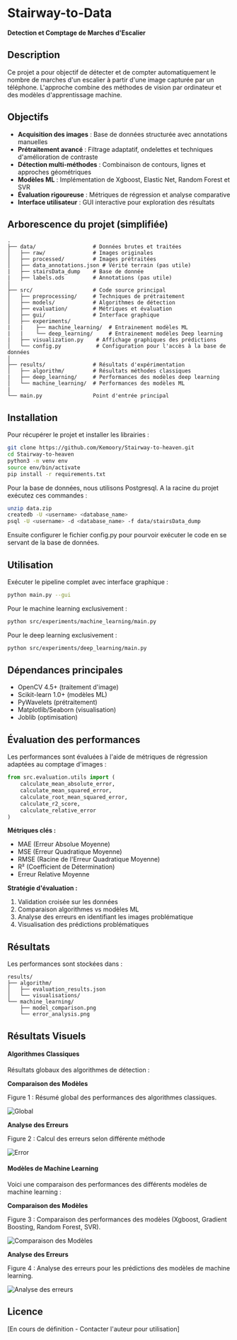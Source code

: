 # Stairway-to-Data

__Detection et Comptage de Marches d'Escalier__

## Description
Ce projet a pour objectif de détecter et de compter automatiquement le nombre de marches d'un escalier à partir d'une image capturée par un téléphone. L'approche combine des méthodes de vision par ordinateur et des modèles d'apprentissage machine.

## Objectifs
- **Acquisition des images** : Base de données structurée avec annotations manuelles
- **Prétraitement avancé** : Filtrage adaptatif, ondelettes et techniques d'amélioration de contraste
- **Détection multi-méthodes** : Combinaison de contours, lignes et approches géométriques
- **Modèles ML** : Implémentation de Xgboost, Elastic Net, Random Forest et SVR
- **Évaluation rigoureuse** : Métriques de régression et analyse comparative
- **Interface utilisateur** : GUI interactive pour exploration des résultats

## Arborescence du projet (simplifiée)
```
.
├── data/                  # Données brutes et traitées
│   ├── raw/               # Images originales
│   ├── processed/         # Images prétraitées
│   ├── data_annotations.json # Vérité terrain (pas utile)
|   ├── stairsData_dump    # Base de donnée
|   ├── labels.ods         # Annotations (pas utile)
│ 
├── src/                   # Code source principal
│   ├── preprocessing/     # Techniques de prétraitement
│   ├── models/            # Algorithmes de détection
│   ├── evaluation/        # Métriques et évaluation
│   ├── gui/               # Interface graphique
│   ├── experiments/  
|   |    ├── machine_learning/  # Entrainement modèles ML
|   |    └── deep_learning/     # Entrainement modèles Deep learning
|   ├── visualization.py    # Affichage graphiques des prédictions
│   └── config.py           # Configuration pour l'accès à la base de données
│
├── results/               # Résultats d'expérimentation
│   ├── algorithm/         # Résultats méthodes classiques
|   ├── deep_learning/     # Performances des modèles deep learning
│   └── machine_learning/  # Performances des modèles ML
|
└── main.py                Point d'entrée principal
```

## Installation

Pour récupérer le projet et installer les librairies :

```bash
git clone https://github.com/Kemoory/Stairway-to-heaven.git
cd Stairway-to-heaven
python3 -m venv env
source env/bin/activate
pip install -r requirements.txt
```

Pour la base de données, nous utilisons Postgresql. A la racine du projet exécutez ces commandes :

```bash
unzip data.zip
createdb -U <username> <database_name>
psql -U <username> -d <database_name> -f data/stairsData_dump
```

Ensuite configurer le fichier config.py pour pourvoir exécuter le code en se servant de la base de données.

## Utilisation
Exécuter le pipeline complet avec interface graphique :
```bash
python main.py --gui
```
Pour le machine learning exclusivement :
```bash
python src/experiments/machine_learning/main.py
```
Pour le deep learning exclusivement :
```bash
python src/experiments/deep_learning/main.py
```

## Dépendances principales
- OpenCV 4.5+ (traitement d'image)
- Scikit-learn 1.0+ (modèles ML)
- PyWavelets (prétraitement)
- Matplotlib/Seaborn (visualisation)
- Joblib (optimisation)

## Évaluation des performances
Les performances sont évaluées à l'aide de métriques de régression adaptées au comptage d'images :

```python
from src.evaluation.utils import (
    calculate_mean_absolute_error,
    calculate_mean_squared_error,
    calculate_root_mean_squared_error,
    calculate_r2_score,
    calculate_relative_error
)
```

**Métriques clés :**
- MAE (Erreur Absolue Moyenne)
- MSE (Erreur Quadratique Moyenne)
- RMSE (Racine de l'Erreur Quadratique Moyenne)
- R² (Coefficient de Détermination)
- Erreur Relative Moyenne

**Stratégie d'évaluation :**
1. Validation croisée sur les données
2. Comparaison algorithmes vs modèles ML
3. Analyse des erreurs en identifiant les images problématique
4. Visualisation des prédictions problématiques

## Résultats
Les performances sont stockées dans :
```
results/
├── algorithm/
│   ├── evaluation_results.json
│   └── visualisations/
└── machine_learning/
    ├── model_comparison.png
    └── error_analysis.png
```

## Résultats Visuels

#### Algorithmes Classiques

Résultats globaux des algorithmes de détection :

**Comparaison des Modèles**

Figure 1 : Résumé global des performances des algorithmes classiques.

![Global](results/visualisation/algorithm/model_evaluation/overall_summary.png)

**Analyse des Erreurs**

Figure 2 : Calcul des erreurs selon différente méthode

![Error](results/visualisation/algorithm/model_evaluation/Figure_1.png)

#### Modèles de Machine Learning

Voici une comparaison des performances des différents modèles de machine learning :

**Comparaison des Modèles**

Figure 3 : Comparaison des performances des modèles (Xgboost, Gradient Boosting, Random Forest, SVR).

![Comparaison des Modèles](results/visualisation/machine_learning/model_evaluations/model_comparison.png)


**Analyse des Erreurs**

Figure 4 : Analyse des erreurs pour les prédictions des modèles de machine learning.

![Analyse des erreurs](results/visualisation/machine_learning/model_evaluations/comprehensive_model_comparison.png)

## Licence
[En cours de définition - Contacter l'auteur pour utilisation]

